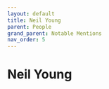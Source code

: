 ```yaml
---
layout: default
title: Neil Young
parent: People
grand_parent: Notable Mentions
nav_order: 5
---
```


# Neil Young